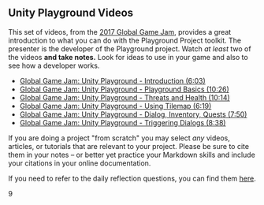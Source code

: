 ## Unity Playground Videos

This set of videos, from the [2017 Global Game Jam][ggj-2017], provides a great introduction to what you can do with the Playground Project toolkit. The presenter is the developer of the Playground project. Watch _at least_ two of the videos **and take notes.** Look for ideas to use in your game and also to see how a developer works.

* [Global Game Jam: Unity Playground - Introduction (6:03)](https://www.youtube.com/watch?v=2g7lp4DXqbM)
* [Global Game Jam: Unity Playground - Playground Basics (10:26)](https://www.youtube.com/watch?v=nHPjWO733ig)
* [Global Game Jam: Unity Playground - Threats and Health (10:14)](https://www.youtube.com/watch?v=QvYHhddFIdk)
* [Global Game Jam: Unity Playground - Using Tilemap (6:19)](https://www.youtube.com/watch?v=Gj3BZLyGPkk)
* [Global Game Jam: Unity Playground - Dialog, Inventory, Quests (7:50)](https://www.youtube.com/watch?v=wXE1pRX6txI)
* [Global Game Jam: Unity Playground - Triggering Dialogs (8:38)](https://www.youtube.com/watch?v=HZ1_q8LEWLM)

If you are doing a project "from scratch" you may select _any_ videos, articles, or tutorials that are relevant to your project. Please be sure to cite them in your notes – or better yet practice your Markdown skills and include your citations in your online documentation.

If you need to refer to the daily reflection questions, you can find them [here](https://gitpitch.com/CS-Templates/Notebook-Reflection).

[ggj-2017]: <https://globalgamejam.org/2017/games>

9
